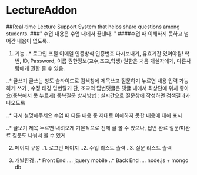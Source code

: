 # LectureAddon
##Real-time Lecture Support System that helps share questions among students.
###" 수업 내용은 수업 내에서 끝낸다. "
####수업 때 이해하지 못하고 넘어간 내용이 없도록..

1. 기능
..* 로그인
포털 이메일 인증방식
인증번호 다시보내기, 유효기간 있어야됨!
학번, ID, Password, 이름
권한정보(교수,조교,학생)
권한은 처음 개설자에게, 다른사람에게 권한 줄 수 있음.

..* 글쓰기
글쓰는 창도 슬라이드로
검색창에 제목쓰고 질문하기 누르면 내용 입력 가능하게
쓰기 , 수정
태깅
답변달기
단, 조교의 답변댓글은 댓글 내에서 최상단에 위치
좋아요(중복해서 못 누르게)
중복질문 방지방법 : 실시간으로 질문창에 작성하면 검색결과가 나오도록

..* 다시 설명해주세요
수업 때 다룬 내용 중 제대로 이해하지 못한 내용에 대해 표시

..* 글보기
제목 누르면 내려오게
기본적으로 전체 글 볼 수 있으나,
답변 완료 질문/미완료 질문도 나눠서 볼 수 있게

2. 페이지 구성
..1. 로그인 페이지
..2. 수업 리스트  출력
..3. 질문 리스트 출력

3. 개발환경
..* Front End
..*..* jquery mobile
..* Back End
..*..* node.js + mongo db